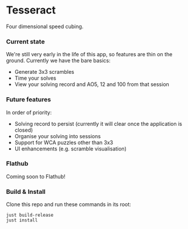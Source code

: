 # Tesseract

Four dimensional speed cubing.

### Current state

We're still very early in the life of this app, so features are thin on the ground. Currently we have the bare basics:

- Generate 3x3 scrambles
- Time your solves
- View your solving record and AO5, 12 and 100 from that session

### Future features

In order of priority:

- Solving record to persist (currently it will clear once the application is closed)
- Organise your solving into sessions
- Support for WCA puzzles other than 3x3
- UI enhancements (e.g. scramble visualisation)

### Flathub

Coming soon to Flathub!

### Build & Install

Clone this repo and run these commands in its root:

```
just build-release
just install
```
